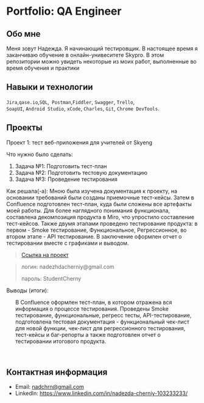 # Portfolio: QA Engineer
## __**Обо мне**__
Меня зовут Надежда. Я начинающий тестировщик. В настоящее время я заканчиваю обучение в онлайн-унивеситете Skypro. В этом репозитории можно увидеть некоторые из моих работ, выполненные во время обучения и практики

## Навыки и технологии
``Jira``,``qase.io``,``SQL``,`` Postman``,``Fiddler``, ``Swagger``, ``Trello``, <br>
``SoapUI``, ``Android Studio``, ``xCode``, ``Charles``, ``Git``, ``Chrome DevTools``.

## Проекты

<p> Проект 1: тест веб-приложения для учителей от Skyeng</p>
<p>Что нужно было сделать:<p>
<ol>
  <li>Задача №1: Подготовить тест-план</li>
  <li>Задача №2: Подготовить тестовую документацию</li>
  <li>Задача №3: Проведение тестирования</li>
</ol>

<p>Как решала(-а): Мною была изучена документация к проекту, на основании требований были созданы приемочные тест-кейсы. Затем в Confluence  подготовлен тест-план, куда были сложены все артефакты моей работы. Для более наглядного понимания функционала, составлена декомпозиция продукта в Miro, что упростило составление тест-кейсов. Также двумя этапами проведено тестирование продукта: в первом -  Smoke тестирование, Функциональное, Регрессионное, во втором этапе - API тестирование. В заключение оформлен отчет о тестировании вместе с графиками и выводом.<p>

> <a href="https://nadezhdatestqa.atlassian.net/l/cp/Urc2SXVV">Ссылка на проект</a>
  
> <p> логин: nadezhdacherniy@gmail.com </p>
> <p> пароль: StudentCherny </p>
 
 <p>Выводы (итоги):<p>
<ol>
 В Confluence оформлен тест-план, в котором отражена вся информация о процессе тестирования. Проведены Smoke тестирование, функциональные, регресс тесты, API-тестирование, подготовлена тестовая документация - функциональный чек-лист для новой функции, чек-лист для регрессионного тестирования, тест-кейсы и баг-репорты а также подготовлен отчет о тестировании итогового продукта.</li>
</ol>


<br> 



## Контактная информация
- Email: nadchrn@gmail.com
- LinkedIn: https://www.linkedin.com/in/nadezda-cherniy-103233233/
